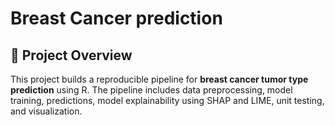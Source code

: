 # Breast Cancer prediction

## 📌 Project Overview
This project builds a reproducible pipeline for **breast cancer tumor type prediction** using R. 
The pipeline includes data preprocessing, model training, predictions, model explainability using SHAP and LIME, 
unit testing, and visualization.
